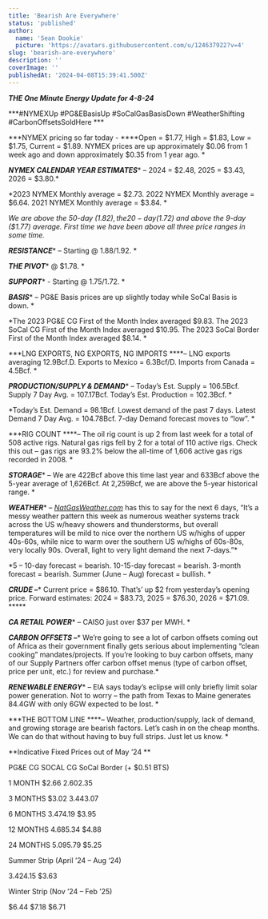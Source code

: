 ```yaml
---
title: 'Bearish Are Everywhere'
status: 'published'
author:
  name: 'Sean Dookie'
  picture: 'https://avatars.githubusercontent.com/u/124637922?v=4'
slug: 'bearish-are-everywhere'
description: ''
coverImage: ''
publishedAt: '2024-04-08T15:39:41.500Z'
---
```


***THE One Minute Energy Update for 4-8-24***

***\#NYMEXUp #PG&EBasisUp #SoCalGasBasisDown #WeatherShifting #CarbonOffsetsSoldHere ***

***NYMEX pricing so far today - ****Open = $1.77, High = $1.83, Low = $1.75, Current = $1.89. NYMEX prices are up approximately $0.06 from 1 week ago and down approximately $0.35 from 1 year ago. *

***NYMEX CALENDAR YEAR ESTIMATES**** – 2024 = $2.48, 2025 = $3.43, 2026 = $3.80.*

*2023 NYMEX Monthly average = $2.73. 2022 NYMEX Monthly average = $6.64. 2021 NYMEX Monthly average = $3.84. *

*We are above the 50-day ($1.82), the 20-day ($1.72) and above the 9-day ($1.77) average. First time we have been above all three price ranges in some time.*

***RESISTANCE**** – Starting @ $1.88/$1.92. *

***THE PIVOT**** @ $1.78. *

***SUPPORT**** - Starting @ $1.75/$1.72. *

***BASIS**** – PG&E Basis prices are up slightly today while SoCal Basis is down. *

*The 2023 PG&E CG First of the Month Index averaged $9.83. The 2023 SoCal CG First of the Month Index averaged $10.95. The 2023 SoCal Border First of the Month Index averaged $8.14. *

***LNG EXPORTS, NG EXPORTS, NG IMPORTS ****– LNG exports averaging 12.9Bcf.D. Exports to Mexico = 6.3Bcf/D. Imports from Canada = 4.5Bcf. *

***PRODUCTION/SUPPLY & DEMAND**** – Today’s Est. Supply = 106.5Bcf. Supply 7 Day Avg. = 107.17Bcf. Today’s Est. Production = 102.3Bcf. *

*Today’s Est. Demand = 98.1Bcf. Lowest demand of the past 7 days. Latest Demand 7 Day Avg. = 104.78Bcf. 7-day Demand forecast moves to “low”. *

***RIG COUNT ****– The oil rig count is up 2 from last week for a total of 508 active rigs. Natural gas rigs fell by 2 for a total of 110 active rigs. Check this out – gas rigs are 93.2% below the all-time of 1,606 active gas rigs recorded in 2008. *

***STORAGE**** – We are 422Bcf above this time last year and 633Bcf above the 5-year average of 1,626Bcf. At 2,259Bcf, we are above the 5-year historical range. *

***WEATHER**** – *[*NatGasWeather.com*](http://NatGasWeather.com)* has this to say for the next 6 days, “It’s a messy weather pattern this week as numerous weather systems track across the US w/heavy showers and thunderstorms, but overall temperatures will be mild to nice over the northern US w/highs of upper 40s-60s, while nice to warm over the southern US w/highs of 60s-80s, very locally 90s. Overall, light to very light demand the next 7-days.”*

*5 – 10-day forecast = bearish. 10-15-day forecast = bearish. 3-month forecast = bearish. Summer (June – Aug) forecast = bullish. *

***CRUDE –**** Current price = $86.10. That’s’ up $2 from yesterday’s opening price. Forward estimates: 2024 = $83.73, 2025 = $76.30, 2026 = $71.09. *****

***CA RETAIL POWER**** – CAISO just over $37 per MWH. *

***CARBON OFFSETS –**** We’re going to see a lot of carbon offsets coming out of Africa as their government finally gets serious about implementing “clean cooking” mandates/projects. If you’re looking to buy carbon offsets, many of our Supply Partners offer carbon offset menus (type of carbon offset, price per unit, etc.) for review and purchase.*

***RENEWABLE ENERGY**** – EIA says today’s eclipse will only briefly limit solar power generation. Not to worry – the path from Texas to Maine generates 84.4GW with only 6GW expected to be lost. *

***THE BOTTOM LINE ****– Weather, production/supply, lack of demand, and growing storage are bearish factors. Let’s cash in on the cheap months. We can do that without having to buy full strips. Just let us know. *

**Indicative Fixed Prices out of May ’24 **

PG&E CG SOCAL CG SoCal Border (+ $0.51 BTS)

1 MONTH $2.66 $2.60 $2.35

3 MONTHS $3.02 $3.44 $3.07

6 MONTHS $3.47 $4.19 $3.95

12 MONTHS $4.68 $5.34 $4.88

24 MONTHS $5.09 $5.79 $5.25

Summer Strip (April ’24 – Aug ‘24)

$3.42 $4.15 $3.63

Winter Strip (Nov ’24 – Feb ’25)

$6.44 $7.18 $6.71

